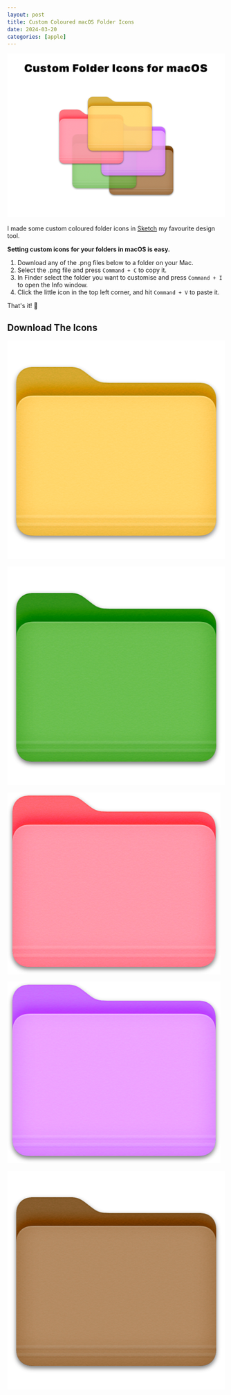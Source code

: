 ```yaml
---
layout: post
title: Custom Coloured macOS Folder Icons
date: 2024-03-20
categories: [apple]
---
```


![macOS Custom Coloured Folder Icons](/images/macos-custom-folder-icons.png)

I made some custom coloured folder icons in [Sketch](https://www.sketch.com) my favourite design tool.

**Setting custom icons for your folders in macOS is easy.**

1. Download any of the .png files below to a folder on your Mac.
2. Select the .png file and press `Command + C` to copy it.
3. In Finder select the folder you want to customise and press `Command + I` to open the Info window.
4. Click the little icon in the top left corner, and hit `Command + V` to paste it.

That's it! 🎉

## Download The Icons

[![Yellow Folder Icon](/images/yellow.png 'Yellow Folder Icon')](https://blog.larrieknights.com/images/yellow.png?raw=true)

[![Green Folder Icon](/images/green.png 'Green Folder Icon')](https://blog.larrieknights.com/images/green.png?raw=true)

[![Red Folder Icon](/images/red.png 'Red Folder Icon')](https://blog.larrieknights.com/images/red.png?raw=true)

[![Purple Folder Icon](/images/purple.png 'Purple Folder Icon')](https://blog.larrieknights.com/images/purple.png?raw=true)

[![Brown Folder Icon](/images/brown.png 'Brown Folder Icon')](https://blog.larrieknights.com/images/purple.png?raw=true)
